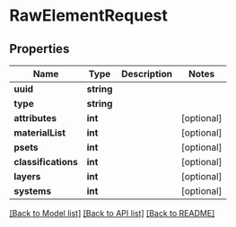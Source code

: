 # RawElementRequest

## Properties
Name | Type | Description | Notes
------------ | ------------- | ------------- | -------------
**uuid** | **string** |  | 
**type** | **string** |  | 
**attributes** | **int** |  | [optional] 
**materialList** | **int** |  | [optional] 
**psets** | **int** |  | [optional] 
**classifications** | **int** |  | [optional] 
**layers** | **int** |  | [optional] 
**systems** | **int** |  | [optional] 

[[Back to Model list]](../README.md#documentation-for-models) [[Back to API list]](../README.md#documentation-for-api-endpoints) [[Back to README]](../README.md)


